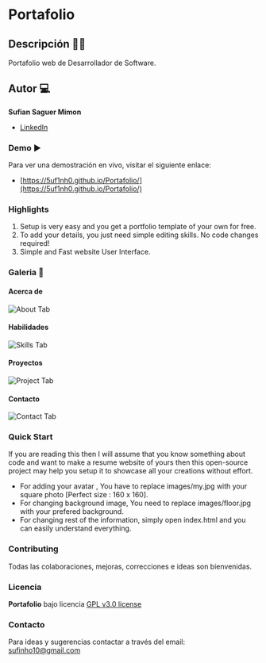 # Portafolio
## Descripción ✍🏽
Portafolio web de Desarrollador de Software.

## Autor 💻
**Sufian Saguer Mimon**
* [LinkedIn](https://www.linkedin.com/in/5uf1nh0/)

### Demo ▶
Para ver una demostración en vivo, visitar el siguiente enlace: 
- [https://5uf1nh0.github.io/Portafolio/](https://5uf1nh0.github.io/Portafolio/)

### Highlights
1. Setup is very easy and you get a portfolio template of your own for free.
2. To add your details, you just need simple editing skills. No code changes required!
3. Simple and Fast website User Interface.

### Galeria 📸
#### Acerca de
![About Tab](https://i.postimg.cc/WpCWc7gB/1.png)

#### Habilidades
![Skills Tab](https://i.postimg.cc/HL6zZ0TP/2.png)

#### Proyectos
![Project Tab](https://i.imgur.com/u4oyV6r.png)

#### Contacto
![Contact Tab](https://i.postimg.cc/Y0WxCJYJ/4.png)



### Quick Start
If you are reading this then I will assume that you know something about code and want to make a resume website of yours then this open-source project may help you setup it to showcase all your creations without effort.
- For adding your avatar , You have to replace images/my.jpg with your square photo [Perfect size : 160 x 160].
- For changing background image, You need to replace images/floor.jpg with your prefered background.
- For changing rest of the information, simply open index.html and you can easily understand everything.


### Contributing
Todas las colaboraciones, mejoras, correcciones e ideas son bienvenidas.

### Licencia
**Portafolio** bajo licencia [GPL v3.0 license](https://www.gnu.org/licenses/gpl-3.0.en.html)

### Contacto
Para ideas y sugerencias contactar a través del email: sufinho10@gmail.com
